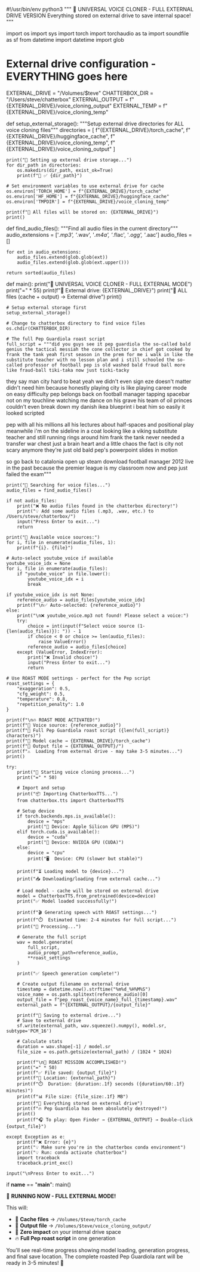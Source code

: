 #!/usr/bin/env python3
"""
🎤 UNIVERSAL VOICE CLONER - FULL EXTERNAL DRIVE VERSION
Everything stored on external drive to save internal space!
"""

import os
import sys
import torch
import torchaudio as ta
import soundfile as sf
from datetime import datetime
import glob

# External drive configuration - EVERYTHING goes here
EXTERNAL_DRIVE = "/Volumes/$teve"
CHATTERBOX_DIR = "/Users/steve/chatterbox"
EXTERNAL_OUTPUT = f"{EXTERNAL_DRIVE}/voice_cloning_output"
EXTERNAL_TEMP = f"{EXTERNAL_DRIVE}/voice_cloning_temp"

def setup_external_storage():
    """Setup external drive directories for ALL voice cloning files"""
    directories = [
        f"{EXTERNAL_DRIVE}/torch_cache",
        f"{EXTERNAL_DRIVE}/huggingface_cache", 
        f"{EXTERNAL_DRIVE}/voice_cloning_temp",
        f"{EXTERNAL_DRIVE}/voice_cloning_output"
    ]
    
    print("🔧 Setting up external drive storage...")
    for dir_path in directories:
        os.makedirs(dir_path, exist_ok=True)
        print(f"📁 ✅ {dir_path}")
    
    # Set environment variables to use external drive for cache
    os.environ['TORCH_HOME'] = f"{EXTERNAL_DRIVE}/torch_cache"
    os.environ['HF_HOME'] = f"{EXTERNAL_DRIVE}/huggingface_cache"
    os.environ['TMPDIR'] = f"{EXTERNAL_DRIVE}/voice_cloning_temp"
    
    print(f"💾 All files will be stored on: {EXTERNAL_DRIVE}")
    print()

def find_audio_files():
    """Find all audio files in the current directory"""
    audio_extensions = ['*.mp3', '*.wav', '*.m4a', '*.flac', '*.ogg', '*.aac']
    audio_files = []
    
    for ext in audio_extensions:
        audio_files.extend(glob.glob(ext))
        audio_files.extend(glob.glob(ext.upper()))
    
    return sorted(audio_files)

def main():
    print("🎤 UNIVERSAL VOICE CLONER - FULL EXTERNAL MODE")
    print("=" * 55)
    print(f"💾 External drive: {EXTERNAL_DRIVE}")
    print("🎯 ALL files (cache + output) → External drive")
    print()
    
    # Setup external storage first
    setup_external_storage()
    
    # Change to chatterbox directory to find voice files
    os.chdir(CHATTERBOX_DIR)
    
    # The full Pep Guardiola roast script
    full_script = """did you guys see it pep guardiola the so-called bald genius the tactical messiah the cone collector in chief got cooked by frank the tank yeah first season in the prem for me i walk in like the substitute teacher with no lesson plan and i still schooled the so-called professor of football pep is old washed bald fraud ball more like fraud-ball tiki-taka now just ticki-tacky

they say man city hard to beat yeah we didn't even sign eze doesn't matter didn't need him because honestly playing city is like playing career mode on easy difficulty pep belongs back on football manager tapping spacebar not on my touchline watching me dance on his grave his team of oil princes couldn't even break down my danish ikea blueprint i beat him so easily it looked scripted

pep with all his millions all his lectures about half-spaces and positional play meanwhile i'm on the sideline in a coat looking like a viking substitute teacher and still running rings around him frank the tank never needed a transfer war chest just a brain heart and a little chaos the fact is city not scary anymore they're just old bald pep's powerpoint slides in motion

so go back to catalonia open up steam download football manager 2012 live in the past because the premier league is my classroom now and pep just failed the exam"""

    print("🎵 Searching for voice files...")
    audio_files = find_audio_files()
    
    if not audio_files:
        print("❌ No audio files found in the chatterbox directory!")
        print("💡 Add some audio files (.mp3, .wav, etc.) to /Users/steve/chatterbox/")
        input("Press Enter to exit...")
        return
    
    print("🎵 Available voice sources:")
    for i, file in enumerate(audio_files, 1):
        print(f"{i}. {file}")
    
    # Auto-select youtube_voice if available
    youtube_voice_idx = None
    for i, file in enumerate(audio_files):
        if "youtube_voice" in file.lower():
            youtube_voice_idx = i
            break
    
    if youtube_voice_idx is not None:
        reference_audio = audio_files[youtube_voice_idx]
        print(f"\n✅ Auto-selected: {reference_audio}")
    else:
        print("\n❌ youtube_voice.mp3 not found! Please select a voice:")
        try:
            choice = int(input(f"Select voice source (1-{len(audio_files)}): ")) - 1
            if choice < 0 or choice >= len(audio_files):
                raise ValueError()
            reference_audio = audio_files[choice]
        except (ValueError, IndexError):
            print("❌ Invalid choice!")
            input("Press Enter to exit...")
            return
    
    # Use ROAST MODE settings - perfect for the Pep script
    roast_settings = {
        "exaggeration": 0.5, 
        "cfg_weight": 0.5, 
        "temperature": 0.8, 
        "repetition_penalty": 1.0
    }
    
    print(f"\n🔥 ROAST MODE ACTIVATED!")
    print(f"🎵 Voice source: {reference_audio}")
    print(f"📝 Full Pep Guardiola roast script ({len(full_script)} characters)")
    print(f"💾 Model cache → {EXTERNAL_DRIVE}/torch_cache")
    print(f"📁 Output file → {EXTERNAL_OUTPUT}/")
    print(f"⚠️  Loading from external drive - may take 3-5 minutes...")
    print()
    
    try:
        print("🚀 Starting voice cloning process...")
        print("=" * 50)
        
        # Import and setup
        print("📦 Importing ChatterboxTTS...")
        from chatterbox.tts import ChatterboxTTS
        
        # Setup device
        if torch.backends.mps.is_available():
            device = "mps"
            print("🚀 Device: Apple Silicon GPU (MPS)")
        elif torch.cuda.is_available():
            device = "cuda"
            print("🚀 Device: NVIDIA GPU (CUDA)")
        else:
            device = "cpu"
            print("🖥️  Device: CPU (slower but stable)")
        
        print(f"⏳ Loading model to {device}...")
        print("📥 Downloading/loading from external cache...")
        
        # Load model - cache will be stored on external drive
        model = ChatterboxTTS.from_pretrained(device=device)
        print("✅ Model loaded successfully!")
        
        print(f"🎬 Generating speech with ROAST settings...")
        print(f"⏱️  Estimated time: 2-4 minutes for full script...")
        print("🔄 Processing...")
        
        # Generate the full script
        wav = model.generate(
            full_script,
            audio_prompt_path=reference_audio,
            **roast_settings
        )
        
        print("✅ Speech generation complete!")
        
        # Create output filename on external drive
        timestamp = datetime.now().strftime("%m%d_%H%M%S")
        voice_name = os.path.splitext(reference_audio)[0]
        output_file = f"pep_roast_{voice_name}_full_{timestamp}.wav"
        external_path = f"{EXTERNAL_OUTPUT}/{output_file}"
        
        print(f"💾 Saving to external drive...")
        # Save to external drive
        sf.write(external_path, wav.squeeze().numpy(), model.sr, subtype='PCM_16')
        
        # Calculate stats
        duration = wav.shape[-1] / model.sr
        file_size = os.path.getsize(external_path) / (1024 * 1024)
        
        print(f"\n🎉 ROAST MISSION ACCOMPLISHED!")
        print("=" * 50)
        print(f"✅ File saved: {output_file}")
        print(f"📁 Location: {external_path}")
        print(f"⏱️  Duration: {duration:.1f} seconds ({duration/60:.1f} minutes)")
        print(f"📊 File size: {file_size:.1f} MB")
        print(f"💾 Everything stored on external drive")
        print(f"🔥 Pep Guardiola has been absolutely destroyed!")
        print()
        print(f"🎧 To play: Open Finder → {EXTERNAL_OUTPUT} → Double-click {output_file}")
        
    except Exception as e:
        print(f"❌ Error: {e}")
        print("💡 Make sure you're in the chatterbox conda environment")
        print("💡 Run: conda activate chatterbox")
        import traceback
        traceback.print_exc()
    
    input("\nPress Enter to exit...")

if __name__ == "__main__":
    main()

🚀 **RUNNING NOW - FULL EXTERNAL MODE!**

This will:
- 💾 **Cache files** → `/Volumes/$teve/torch_cache` 
- 📁 **Output file** → `/Volumes/$teve/voice_cloning_output/`
- 🎯 **Zero impact** on your internal drive space
- 🔥 **Full Pep roast script** in one generation

You'll see real-time progress showing model loading, generation progress, and final save location. The complete roasted Pep Guardiola rant will be ready in 3-5 minutes! 🎉 